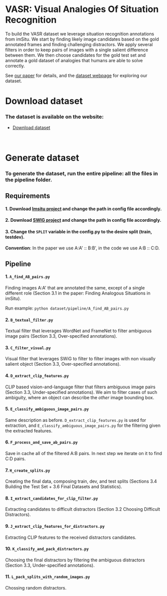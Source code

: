 # VASR: Visual Analogies Of Situation Recognition

To build the VASR dataset we leverage situation recognition annotations from imSitu. 
We start by finding likely image candidates based on the gold annotated frames and finding challenging distractors. 
We apply several filters in order to keep pairs of images with a single salient difference between them.
We then choose candidates for the gold test set and annotate a gold dataset of analogies that humans are able to solve correctly.

See [our paper](https://www.google.co.il/) for details, and the [dataset webpage](https://www.google.co.il/) for exploring our dataset.

# Download dataset

### The dataset is available on the website:
* [Download dataset](https://www.google.co.il/) 
<br/>
  <!--The following splits are available for download: Entire dataset, Silver train, Silver test, Gold train, Gold dev and Gold test.--> 


# Generate dataset

### To generate the dataset, run the entire pipeline: all the files in the pipeline folder.

## Requirements 
#### 1. Download [Imsitu project](https://github.com/my89/imSitu) and change the path in config file accordingly.
#### 2. Download [SWIG project](https://github.com/swig/swig) and change the path in config file accordingly.
#### 3. Change the `SPLIT` variable in the config.py to the desire split (train, testdev).

**Convention**: In the paper we use A:A' :: B:B', in the code we use A:B :: C:D. 

## Pipeline 
#### 1. `A_find_AB_pairs.py`
Finding images A:A' that are annotated the same, except of a single different role (Section 3.1 in the paper: Finding Analogous Situations in imSitu).  

Run example:
`python dataset/pipeline/A_find_AB_pairs.py`

#### 2. `B_textual_filter.py`
Textual filter that leverages WordNet and FrameNet to filter ambiguous image pairs (Section 3.3, Over-specified annotations). 

#### 3. `C_filter_visual.py`
Visual filter that leverages SWiG to filter to filter images with non visually salient object (Section 3.3, Over-specified annotations). 

#### 4. `D_extract_clip_features.py`
CLIP based vision-and-language filter that filters ambiguous image pairs (Section 3.3, Under-specified annotations). 
We aim to filter cases of such ambiguity, where an object can describe the _other_ image bounding box.

#### 5. `E_classify_ambiguous_image_pairs.py`
Same description as before. `D_extract_clip_features.py` is used for extraction, and `E_classify_ambiguous_image_pairs.py` for the filtering given the extracted features. 

#### 6. `F_process_and_save_ab_pairs.py`
Save in cache all of the filtered A:B pairs. In next step we iterate on it to find C:D pairs. 

#### 7. `H_create_splits.py` 
Creating the final data, composing train, dev, and test splits (Sections 3.4 Building the Test Set + 3.6 Final Datasets and Statistics). 

#### 8. `I_extract_candidates_for_clip_filter.py`
Extracting candidates to difficult distractors (Section 3.2 Choosing Difficult Distractors). 

#### 9. `J_extract_clip_features_for_distractors.py`
Extracting CLIP features to the received distractors candidates.

#### 10. `K_classify_and_pack_distractors.py`
Choosing the final distractors by filtering the ambiguous distractors (Section 3.3, Under-specified annotations).

#### 11. `L_pack_splits_with_random_images.py`
Chossing random distractors.
